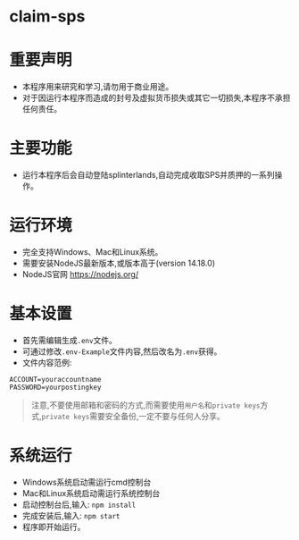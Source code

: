 # claim-sps
# 重要声明
+ 本程序用来研究和学习,请勿用于商业用途。
+ 对于因运行本程序而造成的封号及虚拟货币损失或其它一切损失,本程序不承担任何责任。
# 主要功能
+ 运行本程序后会自动登陆splinterlands,自动完成收取SPS并质押的一系列操作。
# 运行环境
+ 完全支持Windows、Mac和Linux系统。
+ 需要安装NodeJS最新版本,或版本高于(version 14.18.0)
+ NodeJS官网 https://nodejs.org/
# 基本设置
+ 首先需编辑生成`.env`文件。
+ 可通过修改`.env-Example`文件内容,然后改名为`.env`获得。
+ 文件内容范例:
```
ACCOUNT=youraccountname
PASSWORD=yourpostingkey
```
>注意,不要使用邮箱和密码的方式,而需要使用`用户名`和`private keys`方式,`private keys`需要安全备份,一定不要与任何人分享。
# 系统运行
+ Windows系统启动需运行cmd控制台
+ Mac和Linux系统启动需运行系统控制台
+ 启动控制台后,输入:
`npm install`
+ 完成安装后,输入:
`npm start`
+ 程序即开始运行。
